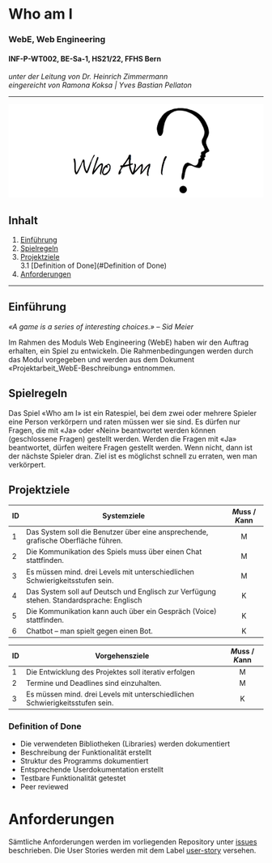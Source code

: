 # Who am I
### WebE, Web Engineering 
#### INF-P-WT002, BE-Sa-1, HS21/22, FFHS Bern
*unter der Leitung von Dr. Heinrich Zimmermann* \
*eingereicht von Ramona Koksa | Yves Bastian Pellaton*
***

![img_1.png](client/src/img/logo.png)


## Inhalt
1. [Einführung](#Einführung)
2. [Spielregeln](#Spielregeln)
3. [Projektziele](#Projektziele) \
   3.1 [Definition of Done](#Definition of Done)
4. [Anforderungen](#Anforderungen)

***

## Einführung
*«A game is a series of interesting choices.» – Sid Meier*

Im Rahmen des Moduls Web Engineering (WebE) haben wir den Auftrag erhalten, ein Spiel zu entwickeln. Die Rahmenbedingungen werden durch das Modul vorgegeben und werden aus dem Dokument «Projektarbeit_WebE-Beschreibung» entnommen.

## Spielregeln
Das Spiel «Who am I» ist ein Ratespiel, bei dem zwei oder mehrere Spieler eine Person verkörpern und raten müssen wer sie sind. Es dürfen nur Fragen, die mit «Ja» oder «Nein» beantwortet werden können (geschlossene Fragen) gestellt werden. Werden die Fragen mit «Ja» beantwortet, dürfen weitere Fragen gestellt werden. Wenn nicht, dann ist der nächste Spieler dran. Ziel ist es möglichst schnell zu erraten, wen man verkörpert.

## Projektziele
| ID | Systemziele                                                                              | *M*uss / *K*ann |
|----|------------------------------------------------------------------------------------------|:-------------:|
| 1  | Das System soll die Benutzer über eine ansprechende, grafische Oberfläche führen.        | M           |
| 2  | Die Kommunikation des Spiels muss über einen Chat stattfinden.                           | M           |
| 3  | Es müssen mind. drei Levels mit unterschiedlichen Schwierigkeitsstufen sein.             | M           |
| 4  | Das System soll auf Deutsch und Englisch zur Verfügung stehen. Standardsprache: Englisch | K           |
| 5  | Die Kommunikation kann auch über ein Gespräch (Voice) stattfinden.                       | K           |
| 6  | Chatbot – man spielt gegen einen Bot.                                                    | K           |


| ID | Vorgehensziele                                                               | *M*uss / *K*ann |
|----|------------------------------------------------------------------------------|:-------------:|
| 1  | Die Entwicklung des Projektes soll iterativ erfolgen                         | M           |
| 2  | Termine und Deadlines sind einzuhalten.                                      | M           |
| 3  | Es müssen mind. drei Levels mit unterschiedlichen Schwierigkeitsstufen sein. | K           |

### Definition of Done
- Die verwendeten Bibliotheken (Libraries) werden dokumentiert
- Beschreibung der Funktionalität erstellt
- Struktur des Programms dokumentiert
- Entsprechende Userdokumentation erstellt
- Testbare Funktionalität getestet
- Peer reviewed

# Anforderungen
Sämtliche Anforderungen werden im vorliegenden Repository unter [issues](https://git.ffhs.ch/ramona.koksa/whoami/-/issues) beschrieben. Die User Stories werden mit dem Label [user-story](https://git.ffhs.ch/ramona.koksa/whoami/-/issues?label_name%5B%5D=user-stroy) versehen.